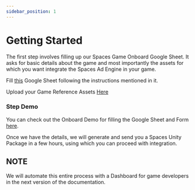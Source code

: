 ```yaml
---
sidebar_position: 1
---
```


# Getting Started

  The first step involves filling up our Spaces Game Onboard Google Sheet. It asks for basic details about the game and most importantly the assets for which you want integrate the Spaces Ad Engine in your game.

  Fill [this](https://docs.google.com/spreadsheets/d/1BIFysDzRIVkc9gkF101HJG3zOa4xh1mzM5jihQzdcv0/edit?usp=sharing) Google Sheet following the instructions mentioned in it.

  Upload your Game Reference Assets [Here](https://forms.gle/JFr45Np13aYzwJwz6)

### Step Demo
You can check out the Onboard Demo for filling the Google Sheet and Form [here](https://drive.google.com/file/d/1XJ35uNioYIG1OY2wtQm0fTT8shOE6zUO/view?usp=sharing).


Once we have the details, we will generate and send you a Spaces Unity Package in a few hours, using which you can proceed with integration. 

<!-- You can Reach out to us [here](/docs/reachout-to-us/reach-us.md). -->



## NOTE
We will automate this entire process with a Dashboard for game developers in the next version of the documentation. 


